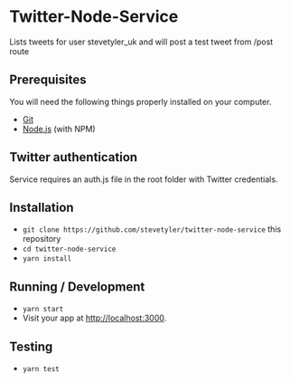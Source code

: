 # Twitter-Node-Service

Lists tweets for user stevetyler_uk and will post a test tweet from /post route

## Prerequisites

You will need the following things properly installed on your computer.

* [Git](http://git-scm.com/)
* [Node.js](http://nodejs.org/) (with NPM)


## Twitter authentication

Service requires an auth.js file in the root folder with Twitter credentials.

## Installation

* `git clone https://github.com/stevetyler/twitter-node-service` this repository
* `cd twitter-node-service`
* `yarn install`


## Running / Development

* `yarn start`
* Visit your app at [http://localhost:3000](http://localhost:3000).

## Testing

* `yarn test`
